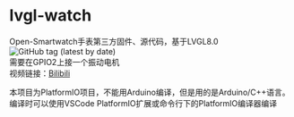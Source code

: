 # lvgl-watch  
Open-Smartwatch手表第三方固件、源代码，基于LVGL8.0  
![GitHub tag (latest by date)](https://img.shields.io/github/v/tag/1452206376/lvgl-watch)  
需要在GPIO2上接一个振动电机  
视频链接：[Bilibili](https://www.bilibili.com/video/BV1fq4y1K7t7)  

本项目为PlatformIO项目，不能用Arduino编译，但是用的是Arduino/C++语言。编译时可以使用VSCode PlatformIO扩展或命令行下的PlatformIO编译器编译  
